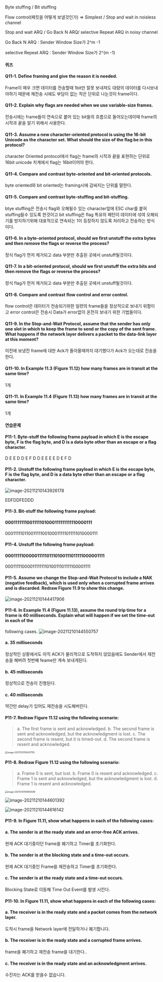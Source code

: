 Byte stuffing / Bit stuffing

Flow control(패킷을 어떻게 보낼것인가) => Simplest / Stop and wait in noisless channel

Stop and wait ARQ / Go Back N ARQ/ selective Repeat ARQ in noisy channel

Go Back N ARQ : Sender Window Size가 2^m -1

selective Repeat ARQ : Sender Window Size가 2^(m -1)

#### 퀴즈

#### Q11-1. Define framing and give the reason it is needed.

Frame이 매우 크면 데이터를 전송할때 1bit만 잘못 보내져도 대량의 데이터를 다시보내야하기 때문에 재전송 시에도 부담이 없는 작은 단위로 나눈것이 frame이다.

#### Q11-2. Explain why flags are needed when we use variable-size frames.

전송시에는 frame들이 연속으로 붙어 있는 bit들의 흐름으로 들어오는데이때 frame의 시작과 끝을 알기 위해서 사용한다. 

#### Q11-3. Assume a new character-oriented protocol is using the 16-bit Unicode as the character set. What should the size of the flag be in this protocol?
character Oriented protocol에서 flag는 frame의 시작과 끝을 표현하는 단위로 16bit unicode 치계에서 flag는 16bit이어야 한다.

#### Q11-4. Compare and contrast byte-oriented and bit-oriented protocols.

byte oriented와 bit oriented는 framing시에 감싸지는 단위를 말한다. 

#### Q11-5. Compare and contrast byte-stuffing and bit-stuffing.

btye stuffing은 전송시 flag와 오해될수 있는 character앞에 ESC char를 붙혀 stuffing될수 있도록 한것이고 bit stuffing은 flag 특유의 패턴이 데이터에 섞여 오해되기를 방지하기위해 대표적으로 연속되는 1이 등장하지 않도록 처리하고 전송하는 방식이다.

#### Q11-6. In a byte-oriented protocol, should we first unstuff the extra bytes and then remove the flags or reverse the process?
정식 flag가 먼저 제거되고 data 부분만 추출된 곳에서 unstuff될것이다.

#### Q11-7. In a bit-oriented protocol, should we first unstuff the extra bits and then remove the flags or reverse the process?

정식 flag가 먼저 제거되고 data 부분만 추출된 곳에서 unstuff될것이다.

#### Q11-8. Compare and contrast flow control and error control.

flow control은 데이터가 전송되기위한 일련의 frame들을 정상적으로 보내기 위함이고 error control은 전송시 Data가 error없이 온전히 보내기 위한 기법들이다.  

#### Q11-9. In the Stop-and-Wait Protocol, assume that the sender has only one slot in which to keep the frame to send or the copy of the sent frame. What happens if the network layer delivers a packet to the data-link layer at this moment?
이전에 보냈전 frame에 대한 Ack가 돌아올때까지 대기했다가 Ack가 오는데로 전송을 한다.

#### Q11-10. In Example 11.3 (Figure 11.12) how many frames are in transit at the same time?
1개

#### Q11-11. In Example 11.4 (Figure 11.13) how many frames are in transit at the same time?
1개

#### 연습문제

#### P11-1. Byte-stuff the following frame payload in which E is the escape byte, F is the flag byte, and D is a data byte other than an escape or a flag character.
D E E D D E F D D E E E E D E F D

#### P11-2. Unstuff the following frame payload in which E is the escape byte, F is the flag byte, and D is a data byte other than an escape or a flag character.
![image-20211210143926178](C:\Users\js774\AppData\Roaming\Typora\typora-user-images\image-20211210143926178.png)

EDFDDFEDDD

#### P11-3. Bit-stuff the following frame payload:

#### 0001111111001111101000111111111110000111

00011111011001111100100011111011111010000111

#### P11-4. Unstuff the following frame payload:

#### 00011111000001111101110100111011111000001111

00011111000011111111010011101111100001111

#### P11-5. Assume we change the Stop-and-Wait Protocol to include a NAK (negative feedback), which is used only when a corrupted frame arrives and is discarded. Redraw Figure 11.9 to show this change.
![image-20211210144417906](C:\Users\js774\AppData\Roaming\Typora\typora-user-images\image-20211210144417906.png)

#### P11-6. In Example 11.4 (Figure 11.13), assume the round trip time for a frame is 40 milliseconds. Explain what will happen if we set the time-out in each of the
following cases.
![image-20211210144550757](C:\Users\js774\AppData\Roaming\Typora\typora-user-images\image-20211210144550757.png)

#### a. 35 milliseconds 

정상적인 상황에서도 아직 ACK가 물리적으로 도착하지 않았음에도 Sender에서 재전송을 해버려 첫번째 feame만 계속 보내게된다.  

#### b. 45 milliseconds 

정상적으로 전송이 진행된다.

#### c. 40 milliseconds

약간만 delay가 있어도 재전송을 시도해버린다.

#### P11-7. Redraw Figure 11.12 using the following scenario:

>a. The first frame is sent and acknowledged.
>b. The second frame is sent and acknowledged, but the acknowledgment is
>lost.
>c. The second frame is resent, but it is timed-out.
>d. The second frame is resent and acknowledged.

<img src="C:\Users\js774\AppData\Roaming\Typora\typora-user-images\image-20211210150431750.png" alt="image-20211210150431750" style="zoom: 50%;" />

#### P11-8. Redraw Figure 11.12 using the following scenario:

> a. Frame 0 is sent, but lost.
> b. Frame 0 is resent and acknowledged.
> c. Frame 1 is sent and acknowledged, but the acknowledgment is lost.
> d. Frame 1 is resent and acknowledged.

<img src="C:\Users\js774\AppData\Roaming\Typora\typora-user-images\image-20211210150900048.png" alt="image-20211210150900048" style="zoom:50%;" />

![image-20211210144601392](C:\Users\js774\AppData\Roaming\Typora\typora-user-images\image-20211210144601392.png)

![image-20211210144616142](C:\Users\js774\AppData\Roaming\Typora\typora-user-images\image-20211210144616142.png)

#### P11-9. In Figure 11.11, show what happens in each of the following cases:
#### a. The sender is at the ready state and an error-free ACK arrives.

현재 ACK 대기중이던 frame을 폐기하고 Timer를 초기화한다.

#### b. The sender is at the blocking state and a time-out occurs.

현재 ACK 대기중인 Frame을 재전송하고  Timer를 초기화한다.

#### c. The sender is at the ready state and a time-out occurs.

Blocking State로 이동해 Time Out Event를 발생 시킨다.

#### P11-10. In Figure 11.11, show what happens in each of the following cases:
#### a. The receiver is in the ready state and a packet comes from the network layer.

도착시 frame을 Network layer에 전달하거나 폐기합니다.

#### b. The receiver is in the ready state and a corrupted frame arrives.

frame을 폐기하고 재전송 frame을 대기한다..

#### c. The receiver is in the ready state and an acknowledgment arrives.

수진자는 ACK를 받을수 없습니다.